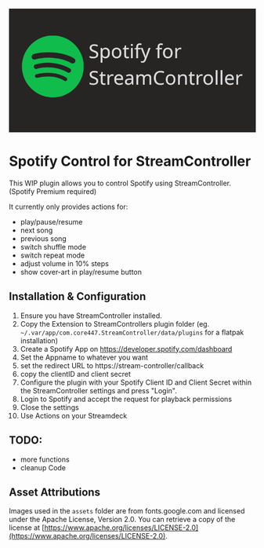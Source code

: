 ![](assets/Thumbnail.png)
# Spotify Control for StreamController

This WIP plugin allows you to control Spotify using StreamController. (Spotify Premium required)

It currently only provides actions for:

  * play/pause/resume
  * next song
  * previous song
  * switch shuffle mode
  * switch repeat mode
  * adjust volume in 10% steps
  * show cover-art in play/resume button

## Installation & Configuration

1.  Ensure you have StreamController installed.
2.  Copy the Extension to StreamControllers plugin folder (eg. `~/.var/app/com.core447.StreamController/data/plugins` for a flatpak installation)
3.  Create a Spotify App on https://developer.spotify.com/dashboard
   1. Set the Appname to whatever you want
   2. set the redirect URL to https://stream-controller/callback
   3. copy the clientID and client secret
4.  Configure the plugin with your Spotify Client ID and Client Secret within the StreamController settings and press "Login".
5.  Login to Spotify and accept the request for playback permissions
6.  Close the settings
7.  Use Actions on your Streamdeck


## TODO:

- more functions
- cleanup Code

## Asset Attributions

Images used in the `assets` folder are from fonts.google.com and licensed under the Apache License, Version 2.0. You can retrieve a copy of the license at [https://www.apache.org/licenses/LICENSE-2.0](https://www.apache.org/licenses/LICENSE-2.0).
